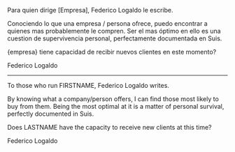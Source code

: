 Para quien dirige [Empresa], Federico Logaldo le escribe.

Conociendo lo que una empresa / persona ofrece, puedo encontrar a quienes mas probablemente le compren. Ser el mas óptimo en ello es una cuestion de supervivencia personal, perfectamente documentada en Suis.

{empresa} tiene capacidad de recibir nuevos clientes en este momento?

Federico Logaldo

------------------

To those who run FIRSTNAME, Federico Logaldo writes.

By knowing what a company/person offers, I can find those most likely to buy from them. Being the most optimal at it is a matter of personal survival, perfectly documented in Suis.

Does LASTNAME have the capacity to receive new clients at this time?

Federico Logaldo
